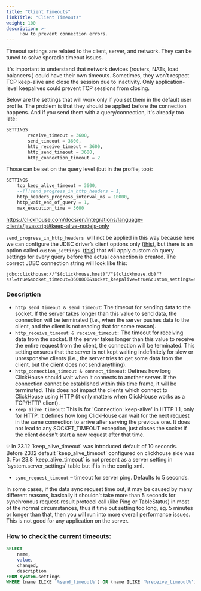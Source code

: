 ```yaml
---
title: "Client Timeouts"
linkTitle: "Client Timeouts"
weight: 100
description: >-
     How to prevent connection errors.
---
```


Timeout settings are related to the client, server, and network. They can be tuned to solve sporadic timeout issues.

It's important to understand that network devices (routers, NATs, load balancers ) could have their own timeouts. Sometimes, they won't respect TCP keep-alive and close the session due to inactivity.   Only application-level keepalives could prevent TCP sessions from closing. 

Below are the settings that will work only if you set them in the default user profile. The problem is that they should be applied before the connection happens. And if you send them with a query/connection, it's already too late:
```sql
SETTINGS
        receive_timeout = 3600,
        send_timeout = 3600,
        http_receive_timeout = 3600,
        http_send_timeout = 3600,
        http_connection_timeout = 2
```

Those can be set on the query level (but in the profile, too):
```sql
SETTINGS
    tcp_keep_alive_timeout = 3600,
    --!!!send_progress_in_http_headers = 1,
    http_headers_progress_interval_ms = 10000,
    http_wait_end_of_query = 1,
    max_execution_time = 3600
```

https://clickhouse.com/docs/en/integrations/language-clients/javascript#keep-alive-nodejs-only

`send_progress_in_http_headers`  will not be applied in this way because here we can configure the JDBC driver’s client options only ([this](https://github.com/ClickHouse/clickhouse-java/blob/main/clickhouse-client/src/main/java/com/clickhouse/client/config/ClickHouseClientOption.java)), but there is an option called `custom_settings`  ([this](https://github.com/ClickHouse/clickhouse-java/blob/main/clickhouse-client/src/main/java/com/clickhouse/client/config/ClickHouseClientOption.java#L34C22-L34C37)) that will apply custom ch query settings for every query before the actual connection is created. The correct JDBC connection string will look like this:

```
jdbc:clickhouse://"${clickhouse.host}"/"${clickhouse.db}"?ssl=true&socket_timeout=3600000&socket_keepalive=true&custom_settings=send_progress_in_http_headers=1
```

### Description

- `http_send_timeout & send_timeout`: The timeout for sending data to the socket. If the server takes longer than this value to send data, the connection will be terminated (i.e., when the server pushes data to the client, and the client is not reading that for some reason).
- `http_receive_timeout & receive_timeout:` The timeout for receiving data from the socket. If the server takes longer than this value to receive the entire request from the client, the connection will be terminated. This setting ensures that the server is not kept waiting indefinitely for slow or unresponsive clients (i.e., the server tries to get some data from the client, but the client does not send anything).
- `http_connection_timeout & connect_timeout`: Defines how long ClickHouse should wait when it connects to another server. If the connection cannot be established within this time frame, it will be terminated. This does not impact the clients which connect to ClickHouse using HTTP (it only matters when ClickHouse works as a TCP/HTTP client).
- `keep_alive_timeout`: This is for 'Connection: keep-alive' in HTTP 1.1, only for HTTP. It defines how long ClickHouse can wait for the next request in the same connection to arrive after serving the previous one. It does not lead to any SOCKET_TIMEOUT exception, just closes the socket if the client doesn't start a new request after that time.

<aside>
💡 In 23.12 `keep_alive_timeout` was introduced default of 10 seconds. Before 23.12 default `keep_alive_timeout` configured on clickhouse side was 3. For 23.8 `keep_alive_timeout` is not  present as a server setting in `system.server_settings` table but if is in the config.xml.

</aside>

- `sync_request_timeout` – timeout for server ping. Defaults to 5 seconds.

In some cases, if the data sync request time out, it may be caused by many different reasons, basically it shouldn't take more than 5 seconds for synchronous request-result protocol call (like Ping or TableStatus) in most of the normal circumstances, thus if time out setting too long, eg. 5 minutes or longer than that, then you will run into more overall performance issues. This is not good for any application on the server.


### How to check the current timeouts:

```sql
SELECT
    name,
    value,
    changed,
    description
FROM system.settings
WHERE (name ILIKE '%send_timeout%') OR (name ILIKE '%receive_timeout%') OR (name ILIKE '%keep_alive%') OR (name ILIKE '%_http_headers') OR (name ILIKE 'http_headers_progres_%') OR (name ILIKE 'http_connection_%')
```

